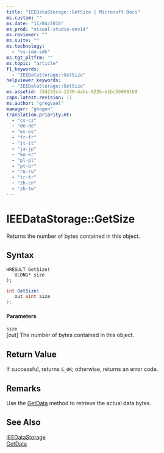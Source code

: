 ```yaml
---
title: "IEEDataStorage::GetSize | Microsoft Docs"
ms.custom: ""
ms.date: "11/04/2016"
ms.prod: "visual-studio-dev14"
ms.reviewer: ""
ms.suite: ""
ms.technology: 
  - "vs-ide-sdk"
ms.tgt_pltfrm: ""
ms.topic: "article"
f1_keywords: 
  - "IEEDataStorage::GetSize"
helpviewer_keywords: 
  - "IEEDataStorage::GetSize"
ms.assetid: 33d232c4-1239-4abc-922b-e1bc5b908169
caps.latest.revision: 11
ms.author: "gregvanl"
manager: "ghogen"
translation.priority.mt: 
  - "cs-cz"
  - "de-de"
  - "es-es"
  - "fr-fr"
  - "it-it"
  - "ja-jp"
  - "ko-kr"
  - "pl-pl"
  - "pt-br"
  - "ru-ru"
  - "tr-tr"
  - "zh-cn"
  - "zh-tw"
---
```

# IEEDataStorage::GetSize
Returns the number of bytes contained in this object.  
  
## Syntax  
  
```cpp#  
HRESULT GetSize(  
   ULONG* size  
);  
```  
  
```c#  
int GetSize(  
   out uint size  
);  
```  
  
#### Parameters  
 `size`  
 [out] The number of bytes contained in this object.  
  
## Return Value  
 If successful, returns `S_OK`; otherwise, returns an error code.  
  
## Remarks  
 Use the [GetData](../../../extensibility/debugger/reference/ieedatastorage-getdata.md) method to retrieve the actual data bytes.  
  
## See Also  
 [IEEDataStorage](../../../extensibility/debugger/reference/ieedatastorage.md)   
 [GetData](../../../extensibility/debugger/reference/ieedatastorage-getdata.md)